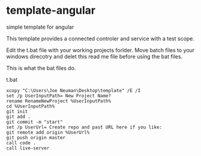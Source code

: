 # template-angular
simple template for angular

This template provides a connected controler and service with a test scope. 

Edit the t.bat file with your working projects forlder. Move batch files to your windows direcotry and delet this read me file before using the bat files. 

This is what the bat files do.

t.bat

```script
xcopy "C:\Users\Joe Neuman\Desktop\template" /E /I 
set /p UserInputPath= New Project Name?
rename RenameNewProject %UserInputPath%
cd %UserInputPath%
git init
git add .
git commit -m "start"
set /p UserUrl= Create repo and past URL here if you like:
git remote add origin %UserUrl%
git push origin master
call code .
call live-server
```

